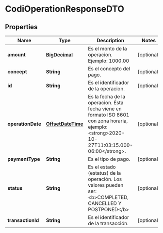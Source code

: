 # CodiOperationResponseDTO

## Properties
Name | Type | Description | Notes
------------ | ------------- | ------------- | -------------
**amount** | [**BigDecimal**](BigDecimal.md) | Es el monto de la operacion. Ejemplo: 1000.00 |  [optional]
**concept** | **String** | Es el concepto del pago. |  [optional]
**id** | **String** | Es el identificador de la operacion. |  [optional]
**operationDate** | [**OffsetDateTime**](OffsetDateTime.md) | Es la fecha de la operacion. Ésta fecha viene en formato ISO 8601 con zona horaria, ejemplo: &lt;strong&gt;2020-10-27T11:03:15.000-06:00&lt;/strong&gt;. |  [optional]
**paymentType** | **String** | Es el tipo de pago. |  [optional]
**status** | **String** | Es el estado (estatus) de la operación. Los valores pueden ser: &lt;b&gt;COMPLETED, CANCELLED Y POSTPONED&lt;/b&gt; |  [optional]
**transactionId** | **String** | Es el identificador de la transacción. |  [optional]

